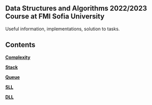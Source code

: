 ##  Data Structures and Algorithms 2022/2023 Course at FMI Sofia University
Useful information, implementations, solution to tasks.

## Contents
**[Complexity](https://github.com/MartinSkachkov/Data-structures-and-algorithms/tree/master/Seminars/Sem.%2001)**

**[Stack](https://github.com/MartinSkachkov/Data-structures-and-algorithms/tree/master/Seminars/Sem.%2002)**

**[Queue](https://github.com/MartinSkachkov/Data-structures-and-algorithms/tree/master/Seminars/Sem.%2003)**

**[SLL](https://github.com/MartinSkachkov/Data-structures-and-algorithms/tree/master/Seminars/Sem.%2004)**

**[DLL](https://github.com/MartinSkachkov/Data-structures-and-algorithms/tree/master/Seminars/Sem.%2005)**
